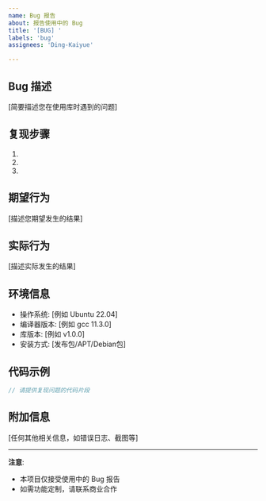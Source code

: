 ```yaml
---
name: Bug 报告
about: 报告使用中的 Bug
title: '[BUG] '
labels: 'bug'
assignees: 'Ding-Kaiyue'

---
```


## Bug 描述
[简要描述您在使用库时遇到的问题]

## 复现步骤
1. 
2. 
3. 

## 期望行为
[描述您期望发生的结果]

## 实际行为
[描述实际发生的结果]

## 环境信息
- 操作系统: [例如 Ubuntu 22.04]
- 编译器版本: [例如 gcc 11.3.0]
- 库版本: [例如 v1.0.0]
- 安装方式: [发布包/APT/Debian包]

## 代码示例
```cpp
// 请提供复现问题的代码片段
```

## 附加信息
[任何其他相关信息，如错误日志、截图等]

---

**注意**: 
- 本项目仅接受使用中的 Bug 报告
- 如需功能定制，请联系商业合作 